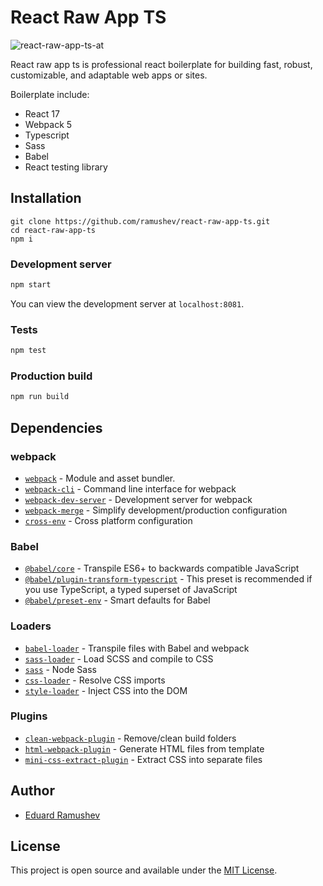 # React Raw App TS
![react-raw-app-ts-at](https://user-images.githubusercontent.com/77093538/155588516-7252d796-f85a-4472-839b-800a249e09f5.png)

React raw app ts is professional react boilerplate for building fast, robust, customizable, and adaptable web apps or sites.

Boilerplate include:
- React 17
- Webpack 5
- Typescript
- Sass
- Babel
- React testing library

## Installation

```
git clone https://github.com/ramushev/react-raw-app-ts.git
cd react-raw-app-ts
npm i
```
### Development server

```bash
npm start
```

You can view the development server at `localhost:8081`.

### Tests

```bash
npm test
```

### Production build

```bash
npm run build
```

## Dependencies

### webpack

- [`webpack`](https://github.com/webpack/webpack) - Module and asset bundler.
- [`webpack-cli`](https://github.com/webpack/webpack-cli) - Command line interface for webpack
- [`webpack-dev-server`](https://github.com/webpack/webpack-dev-server) - Development server for webpack
- [`webpack-merge`](https://github.com/survivejs/webpack-merge) - Simplify development/production configuration
- [`cross-env`](https://github.com/kentcdodds/cross-env) - Cross platform configuration

### Babel

- [`@babel/core`](https://www.npmjs.com/package/@babel/core) - Transpile ES6+ to backwards compatible JavaScript
- [`@babel/plugin-transform-typescript`](https://babeljs.io/docs/en/babel-preset-typescript) - This preset is recommended if you use TypeScript, a typed superset of JavaScript
- [`@babel/preset-env`](https://babeljs.io/docs/en/babel-preset-env) - Smart defaults for Babel

### Loaders

- [`babel-loader`](https://webpack.js.org/loaders/babel-loader/) - Transpile files with Babel and webpack
- [`sass-loader`](https://webpack.js.org/loaders/sass-loader/) - Load SCSS and compile to CSS
- [`sass`](https://www.npmjs.com/package/sass) - Node Sass
- [`css-loader`](https://webpack.js.org/loaders/css-loader/) - Resolve CSS imports
- [`style-loader`](https://webpack.js.org/loaders/style-loader/) - Inject CSS into the DOM

### Plugins

- [`clean-webpack-plugin`](https://github.com/johnagan/clean-webpack-plugin) - Remove/clean build folders
- [`html-webpack-plugin`](https://github.com/jantimon/html-webpack-plugin) - Generate HTML files from template
- [`mini-css-extract-plugin`](https://github.com/webpack-contrib/mini-css-extract-plugin) - Extract CSS into separate files

## Author

- [Eduard Ramushev](https://github.com/ramushev)

## License

This project is open source and available under the [MIT License](LICENSE).
